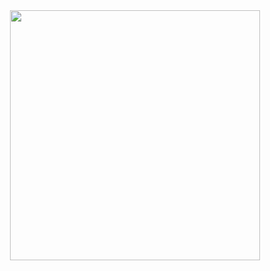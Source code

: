 <div align="center">
  <img height="400px" src="https://github-contributor-stats.vercel.app/api?username=yfyeung&combine_all_yearly_contributions=true&limit=16" />
</div>
